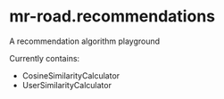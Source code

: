 mr-road.recommendations
=======================

A recommendation algorithm playground

Currently contains:

 - CosineSimilarityCalculator
 - UserSimilarityCalculator